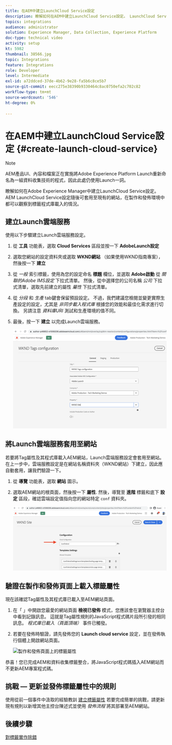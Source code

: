 ```yaml
---
title: 在AEM中建立LaunchCloud Service設定
description: 瞭解如何在AEM中建立LaunchCloud Service設定。 LaunchCloud Service設定隨後可套用至現有網站，且可在製作和發佈環境中觀察標籤程式庫的載入情況。
topics: integrations
audience: administrator
solution: Experience Manager, Data Collection, Experience Platform
doc-type: technical video
activity: setup
kt: 5982
thumbnail: 38566.jpg
topic: Integrations
feature: Integrations
role: Developer
level: Intermediate
exl-id: a72ddced-37de-4b62-9e28-fa5b6c8ce5b7
source-git-commit: eecc275e38390b9330464c8ac0750efa2c702c82
workflow-type: tm+mt
source-wordcount: '546'
ht-degree: 0%

---
```


# 在AEM中建立LaunchCloud Service設定 {#create-launch-cloud-service}

>[!NOTE]
>
>AEM產品UI、內容和檔案正在實施將Adobe Experience Platform Launch重新命名為一組資料收集技術的程式，因此此處仍使用Launch一詞。

瞭解如何在Adobe Experience Manager中建立LaunchCloud Service設定。 AEM LaunchCloud Service設定隨後可套用至現有的網站，在製作和發佈環境中都可以觀察到標籤程式庫載入的情況。

## 建立Launch雲端服務

使用以下步驟建立Launch雲端服務設定。

1. 從 **工具** 功能表，選取 **Cloud Services** 區段並按一下 **AdobeLaunch設定**

1. 選取您網站的設定資料夾或選取 **WKND網站** （如果使用WKND指南專案），然後按一下 **建立**

1. 從 _一般_ 索引標籤，使用為您的設定命名 **標題** 欄位，並選取 **Adobe啟動** 從 _關聯的Adobe IMS設定_ 下拉式清單。 然後，從中選擇您的公司名稱 _公司_ 下拉式清單，選取先前建立的屬性 _屬性_ 下拉式清單。

1. 從 _分段_ 和 _生產_ tab鍵會保留預設設定。 不過，我們建議您檢閱並變更實際生產設定的設定，尤其是 _非同步載入程式庫_ 根據您的效能和最佳化需求進行切換。 另請注意 _資料庫URI_ 測試和生產環境的值不同。

1. 最後，按一下 **建立** 以完成Launch雲端服務。

   ![啟動Cloud Services設定](assets/launch-cloud-services-config.png)

## 將Launch雲端服務套用至網站

若要將Tag屬性及其程式庫載入AEM網站，Launch雲端服務設定會套用至網站。 在上一步中，雲端服務設定是在網站名稱資料夾（WKND網站）下建立，因此應自動套用，讓我們驗證一下。

1. 從 **導覽** 功能表，選取 **網站** 圖示。

1. 選取AEM網站的根頁面，然後按一下 **屬性**. 然後，導覽至 **進階** 標籤和底下 **設定** 區段，確認雲端設定值指向您的網站特定 `conf` 資料夾。

   ![將Cloud Services設定套用至網站](assets/apply-cloud-services-config-to-site.png)

## 驗證在製作和發佈頁面上載入標籤屬性

現在該確認Tag屬性及其程式庫已載入至AEM網站頁面。

1. 在「 」中開啟您最愛的網站頁面 **檢視已發佈** 模式，您應該會在瀏覽器主控台中看到記錄訊息。 這就是Tag屬性規則的JavaScript程式碼片段所引發的相同訊息。 _程式庫已載入（頁面頂端）_ 事件已觸發。

1. 若要在發佈時驗證，請先發佈您的 **Launch cloud service** 設定，並在發佈執行個體上開啟網站頁面。

   ![製作和發佈頁面上的標籤屬性](assets/tag-property-on-author-publish-pages.png)

恭喜！您已完成AEM和資料收集標籤整合，將JavaScript程式碼插入AEM網站而不更新AEM專案程式碼。

## 挑戰 — 更新並發佈標籤屬性中的規則

使用從前一個事件中汲取的經驗教訓 [建立標籤屬性](./create-tag-property.md) 若要完成簡單的挑戰，請更新現有規則以新增其他主控台陳述式並使用 _發佈流程_ 將其部署至AEM網站。

## 後續步驟

[對標籤實作除錯](debug-tags-implementation.md)
